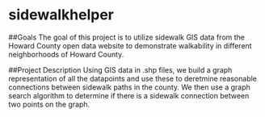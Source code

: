 # sidewalkhelper

##Goals
The goal of this project is to utilize sidewalk GIS data from the Howard County open data website to demonstrate walkability in different neighborhoods of Howard County.

##Project Description
Using GIS data in .shp files, we build a graph representation of all the datapoints and use these to deretmine reasonable connections between sidewalk paths in the county. We then use a graph search algorithm to determine if there is a sidewalk connection between two points on the graph.
